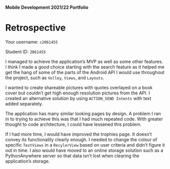 **Mobile Development 2021/22 Portfolio**
# Retrospective

Your username: `c2061455`

Student ID: `2061455`

I managed to achieve the application’s MVP as well as some other features. I think I made a good choice starting with the search feature as it helped me get the hang of some of the parts of the Android API I would use throughout the project, such as `Volley`, `Views`, and `Layouts`.

I wanted to create shareable pictures with quotes overlayed on a book cover but couldn’t get high enough resolution pictures from the API. I created an alternative solution by using `ACTION_SEND Intents` with text added separately.

The application has many similar looking pages by design. A problem I ran in to trying to achieve this was that I had much repeated code. With greater thought to code architecture, I could have lessened this problem. 

If I had more time, I would have improved the trophies page. It doesn’t convey its functionality clearly enough. I needed to change the colour of specific `TextViews` in a `RecylerView` based on user criteria and didn’t figure it out in time. I also would have moved to an online storage solution such as a PythonAnywhere server so that data isn’t lost when clearing the application’s storage.

